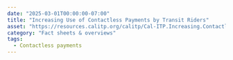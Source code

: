 ```yaml
---
date: "2025-03-01T00:00:00-07:00"
title: "Increasing Use of Contactless Payments by Transit Riders"
asset: "https://resources.calitp.org/calitp/Cal-ITP.Increasing.Contactless.Payments.by.Transit.Riders.pdf"
category: "Fact sheets & overviews"
tags:
  - Contactless payments
---
```

